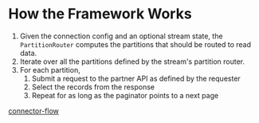 # How the Framework Works

1. Given the connection config and an optional stream state, the `PartitionRouter` computes the partitions that should be routed to read data.
2. Iterate over all the partitions defined by the stream's partition router.
3. For each partition,
   1. Submit a request to the partner API as defined by the requester
   2. Select the records from the response
   3. Repeat for as long as the paginator points to a next page

[connector-flow](./assets/connector-flow.png)